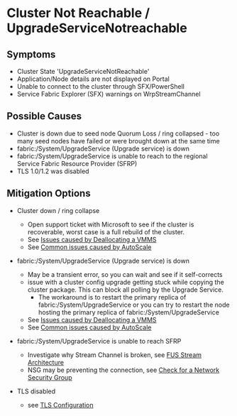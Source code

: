 # Cluster Not Reachable / UpgradeServiceNotreachable

## **Symptoms**
- Cluster State \'UpgradeServiceNotReachable\'
- Application/Node details are not displayed on Portal
- Unable to connect to the cluster through SFX/PowerShell
- Service Fabric Explorer (SFX) warnings on WrpStreamChannel

## **Possible Causes**
- Cluster is down due to seed node Quorum Loss / ring collapsed - too many seed nodes have failed or were brought down at the same time
- fabric:/System/UpgradeService (Upgrade service) is down
- fabric:/System/UpgradeService is unable to reach to the regional Service Fabric Resource Provider (SFRP)
- TLS 1.0/1.2 was disabled

## **Mitigation Options**

- Cluster down / ring collapse
    - Open support ticket with Microsoft to see if the cluster is recoverable, worst case is a full rebuild of the cluster.
    - See [Issues caused by Deallocating a VMMS](./Issues%20caused%20by%20Deallocating%20a%20VMSS.md)
    - See [Common issues caused by AutoScale](./Common%20issues%20customers%20experience%20when%20using%20Auto-scale%20with%20Service%20Fabric%20clusters.md)

- fabric:/System/UpgradeService (Upgrade service) is down
    - May be a transient error, so you can wait and see if it self-corrects
    - issue with a cluster config upgrade getting stuck while copying the cluster package. This can block all polling by the Upgrade Service.
        - The workaround is to restart the primary replica of fabric:/System/UpgradeService or you can try to restart the node hosting the primary replica of fabric:/System/UpgradeService
    - See [Issues caused by Deallocating a VMMS](./Issues%20caused%20by%20Deallocating%20a%20VMSS.md)
    - See [Common issues caused by AutoScale](./Common%20issues%20customers%20experience%20when%20using%20Auto-scale%20with%20Service%20Fabric%20clusters.md)

- fabric:/System/UpgradeService is unable to reach SFRP
    - Investigate why Stream Channel is broken, see [FUS Stream Architecture](.\FUS%20Stream%20Architecture.md)
    - NSG may be preventing the connection, see [Check for a Network Security Group](../Security/NSG%20configuration%20for%20Service%20Fabric%20clusters%20(Applied%20at%20VNET%20level).md)

- TLS disabled
    - see [TLS Configuration](../Security/TLS%20Configuration.md)


